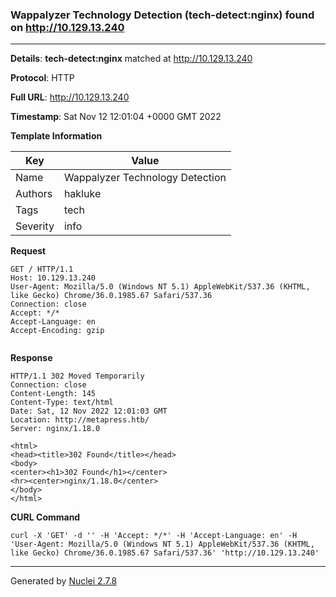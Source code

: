 ### Wappalyzer Technology Detection (tech-detect:nginx) found on http://10.129.13.240
---
**Details**: **tech-detect:nginx**  matched at http://10.129.13.240

**Protocol**: HTTP

**Full URL**: http://10.129.13.240

**Timestamp**: Sat Nov 12 12:01:04 +0000 GMT 2022

**Template Information**

| Key | Value |
|---|---|
| Name | Wappalyzer Technology Detection |
| Authors | hakluke |
| Tags | tech |
| Severity | info |

**Request**
```http
GET / HTTP/1.1
Host: 10.129.13.240
User-Agent: Mozilla/5.0 (Windows NT 5.1) AppleWebKit/537.36 (KHTML, like Gecko) Chrome/36.0.1985.67 Safari/537.36
Connection: close
Accept: */*
Accept-Language: en
Accept-Encoding: gzip


```

**Response**
```http
HTTP/1.1 302 Moved Temporarily
Connection: close
Content-Length: 145
Content-Type: text/html
Date: Sat, 12 Nov 2022 12:01:03 GMT
Location: http://metapress.htb/
Server: nginx/1.18.0

<html>
<head><title>302 Found</title></head>
<body>
<center><h1>302 Found</h1></center>
<hr><center>nginx/1.18.0</center>
</body>
</html>

```


**CURL Command**
```
curl -X 'GET' -d '' -H 'Accept: */*' -H 'Accept-Language: en' -H 'User-Agent: Mozilla/5.0 (Windows NT 5.1) AppleWebKit/537.36 (KHTML, like Gecko) Chrome/36.0.1985.67 Safari/537.36' 'http://10.129.13.240'
```
---
Generated by [Nuclei 2.7.8](https://github.com/projectdiscovery/nuclei)